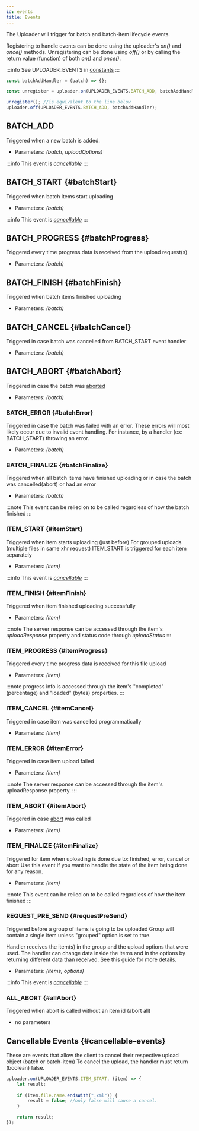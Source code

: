 ```yaml
---
id: events
title: Events
---
```


The Uploader will trigger for batch and batch-item lifecycle events.

Registering to handle events can be done using the uploader's _on()_ and _once()_ methods.
Unregistering can be done using _off()_ or by calling the return value (function) of both _on()_ and _once()_.

:::info
See UPLOADER_EVENTS in [constants](constants#uploaderEvents)
:::

```javascript
const batchAddHandler = (batch) => {};

const unregister = uploader.on(UPLOADER_EVENTS.BATCH_ADD, batchAddHandler);

unregister(); //is equivalent to the line below
uploader.off(UPLOADER_EVENTS.BATCH_ADD, batchAddHandler);
```

## BATCH_ADD

Triggered when a new batch is added.

- Parameters: _(batch, uploadOptions)_

:::info
This event is _[cancellable](#cancellable-events)_
:::

## BATCH_START {#batchStart}

Triggered when batch items start uploading

- Parameters: _(batch)_

:::info
This event is _[cancellable](#cancellable-events)_
:::

## BATCH_PROGRESS {#batchProgress}

Triggered every time progress data is received from the upload request(s)

- Parameters: _(batch)_

## BATCH_FINISH {#batchFinish}

Triggered when batch items finished uploading

- Parameters: _(batch)_

## BATCH_CANCEL {#batchCancel}

Triggered in case batch was cancelled from BATCH_START event handler

- Parameters: _(batch)_

## BATCH_ABORT {#batchAbort}

Triggered in case the batch was [aborted](uploader#abortBatch)

- Parameters: _(batch)_

### BATCH_ERROR {#batchError}

Triggered in case the batch was failed with an error.
These errors will most likely occur due to invalid event handling.
For instance, by a handler (ex: BATCH_START) throwing an error.

- Parameters: _(batch)_

### BATCH_FINALIZE {#batchFinalize}

Triggered when all batch items have finished uploading or in case the batch was cancelled(abort) or had an error

- Parameters: _(batch)_

:::note
This event can be relied on to be called regardless of how the batch finished
:::

### ITEM_START {#itemStart}

Triggered when item starts uploading (just before)
For grouped uploads (multiple files in same xhr request) ITEM_START is triggered for each item separately

- Parameters: _(item)_

:::info
This event is _[cancellable](#cancellable-events)_
:::

### ITEM_FINISH {#itemFinish}

Triggered when item finished uploading successfully

- Parameters: _(item)_

:::note
The server response can be accessed through the item's _uploadResponse_ property and status code through _uploadStatus_
:::

### ITEM_PROGRESS {#itemProgress}

Triggered every time progress data is received for this file upload

- Parameters: _(item)_

:::note
progress info is accessed through the item's "completed" (percentage) and "loaded" (bytes) properties.
:::

### ITEM_CANCEL {#itemCancel}

Triggered in case item was cancelled programmatically 

- Parameters: _(item)_

### ITEM_ERROR {#itemError}

Triggered in case item upload failed

- Parameters: _(item)_

:::note
The server response can be accessed through the item's uploadResponse property.
:::

### ITEM_ABORT {#itemAbort}

Triggered in case [abort](uploader#abort) was called

- Parameters: _(item)_

### ITEM_FINALIZE {#itemFinalize}

Triggered for item when uploading is done due to: finished, error, cancel or abort
Use this event if you want to handle the state of the item being done for any reason.

- Parameters: _(item)_

:::note
This event can be relied on to be called regardless of how the item finished
:::

### REQUEST_PRE_SEND {#requestPreSend}

Triggered before a group of items is going to be uploaded
Group will contain a single item unless "grouped" option is set to true.

Handler receives the item(s) in the group and the upload options that were used.
The handler can change data inside the items and in the options by returning different data than received.
See this [guide](../guides/DynamicParameters.md) for more details.

- Parameters: _(items, options)_

:::info
This event is _[cancellable](#cancellable-events)_
:::

### ALL_ABORT {#allAbort}

Triggered when abort is called without an item id (abort all)

- no parameters

## Cancellable Events {#cancellable-events}

These are events that allow the client to cancel their respective upload object (batch or batch-item)
To cancel the upload, the handler must return (boolean) false.

```javascript
uploader.on(UPLOADER_EVENTS.ITEM_START, (item) => {
    let result;
    
    if (item.file.name.endsWith(".xml")) {
        result = false; //only false will cause a cancel.
    }

    return result;
});
```

